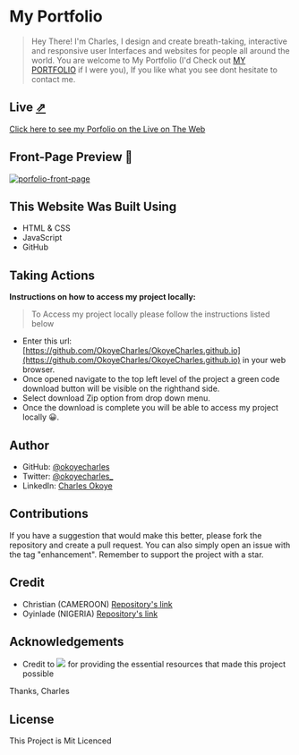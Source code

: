 # My Portfolio
> Hey There! I'm Charles, I design and create breath-taking, interactive and responsive user Interfaces and websites for people all around the world. You are welcome to My Portfolio (I'd Check out [MY PORTFOLIO](https://okoyecharles.github.io/) if I were you), If you like what you see dont hesitate to contact me.


## Live [⇗](https://okoyecharles.github.io/)

[Click here to see my Porfolio on the Live on The Web](https://okoyecharles.github.io/)


## Front-Page Preview 📸
[![porfolio-front-page](https://user-images.githubusercontent.com/102174805/174085101-35c2cc9b-84fa-4a47-aece-69139dbada87.png)](https://okoyecharles.github.io/)


## This Website Was Built Using

- HTML & CSS
- JavaScript
- GitHub

## Taking Actions
**Instructions on how to access my project locally:** 
> To Access my project locally please follow the instructions listed below
- Enter this url: [https://github.com/OkoyeCharles/OkoyeCharles.github.io](https://github.com/OkoyeCharles/OkoyeCharles.github.io) in your web browser.
- Once opened navigate to the top left level of the project a green code download button will be visible on the righthand side.
- Select download Zip option from drop down menu.
- Once the download is complete you will be able to access my project locally 😀. 



## Author

- GitHub: [@okoyecharles](https://github.com/okoyecharles)
- Twitter: [@okoyecharles_](https://twitter.com/okoyecharles_)
- LinkedIn: [Charles Okoye](https://linkedin.com/in/charles-okoye-633374236/)

## Contributions 

If you have a suggestion that would make this better, please fork the repository and create a pull request. You can also simply open an issue with the tag "enhancement". Remember to support the project with a star. 

## Credit

- Christian (CAMEROON) [Repository's link](https://github.com/krisbobo/Portfolio-mobileVersionSkeleton)
- Oyinlade (NIGERIA) [Repository's link](https://github.com/Lizdev-05/Portfolio)


## Acknowledgements

- Credit to ![](https://img.shields.io/badge/Microverse-blueviolet) for providing the essential resources that made this project possible 

Thanks, Charles

## License

This Project is Mit Licenced
